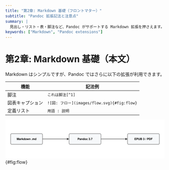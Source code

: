 ```yaml
---
title: "第2章: Markdown 基礎（フロントマター）"
subtitle: "Pandoc 拡張記法と注意点"
summary: |
  見出し・リスト・表・脚注など、Pandoc がサポートする Markdown 拡張を押さえます。
keywords: ["Markdown", "Pandoc extensions"]
---
```


# 第2章: Markdown 基礎（本文）

Markdown はシンプルですが、Pandoc ではさらに以下の拡張が利用できます。

| 機能               | 記法例                                   |
|--------------------|------------------------------------------|
| 脚注               | `これは脚注[^1]`                         |
| 図表キャプション   | `![図: フロー](images/flow.svg){#fig:flow}` |
| 定義リスト         | `用語 : 説明`                            |

![図: フロー](images/flow.svg){#fig:flow}

[^1]: フッター部分に自動で脚注が生成されます。

